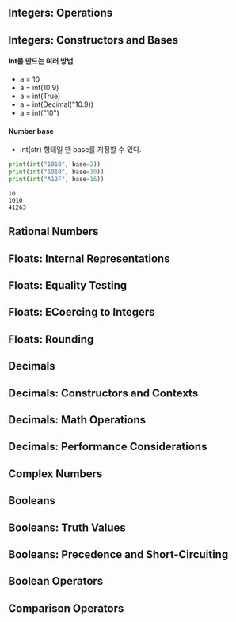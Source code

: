 ## Integers: Operations


## Integers: Constructors and Bases
#### Int를 만드는 여러 방법

- a = 10
- a = int(10.9)
- a = int(True)
- a = int(Decimal("10.9))
- a = int("10")

#### Number base
- int(str) 형태일 땐 base를 지정할 수 있다.


```python
print(int("1010", base=2))
print(int("1010", base=10))
print(int("A12F", base=16))
```

    10
    1010
    41263


## Rational Numbers

## Floats: Internal Representations

## Floats: Equality Testing

## Floats: ECoercing to Integers

## Floats: Rounding

## Decimals

## Decimals: Constructors and Contexts


## Decimals: Math Operations


## Decimals: Performance Considerations


## Complex Numbers

## Booleans

## Booleans: Truth Values

## Booleans: Precedence and Short-Circuiting

## Boolean Operators

## Comparison Operators


